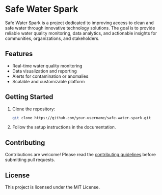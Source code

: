 # Safe Water Spark

Safe Water Spark is a project dedicated to improving access to clean and safe water through innovative technology solutions. The goal is to provide reliable water quality monitoring, data analytics, and actionable insights for communities, organizations, and stakeholders.

## Features

- Real-time water quality monitoring
- Data visualization and reporting
- Alerts for contamination or anomalies
- Scalable and customizable platform

## Getting Started

1. Clone the repository:
    ```bash
    git clone https://github.com/your-username/safe-water-spark.git
    ```
2. Follow the setup instructions in the documentation.

## Contributing

Contributions are welcome! Please read the [contributing guidelines](CONTRIBUTING.md) before submitting pull requests.

## License

This project is licensed under the MIT License.